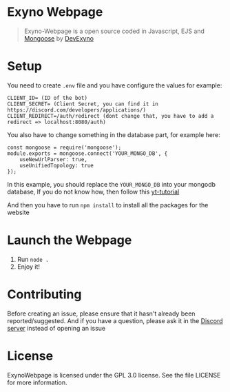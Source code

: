 # Exyno Webpage
> Exyno-Webpage is a open source coded in Javascript, EJS and [Mongoose](https://mongoosejs.com/docs/api.html) by [DevExyno](https://github.com/DevExyno/)

# Setup
You need to create `.env` file and you have configure the values for example:
```
CLIENT_ID= (ID of the bot)
CLIENT_SECRET= (Client Secret, you can find it in https://discord.com/developers/applications/)
CLIENT_REDIRECT=/auth/redirect (dont change that, you have to add a redirect => localhost:8080/auth)

```
You also have to change something in the database part, for example here:
```
const mongoose = require('mongoose');
module.exports = mongoose.connect('YOUR_MONGO_DB', {
    useNewUrlParser: true,
    useUnifiedTopology: true
});
```
In this example, you should replace the `YOUR_MONGO_DB` into your mongodb database, If you do not know how, 
then follow this [yt-tutorial](https://www.youtube.com/watch?v=0z5RYknYwDA)

And then you have to run `npm install` to install all the packages for the website 

# Launch the Webpage

1. Run `node .`
2. Enjoy it!

# Contributing
Before creating an issue, please ensure that it hasn't already been reported/suggested. And if you have a question, please ask it in the [Discord server](https://discord.gg/bknyd5q) instead of opening an issue

# License
ExynoWebpage is licensed under the GPL 3.0 license. See the file LICENSE for more information.
